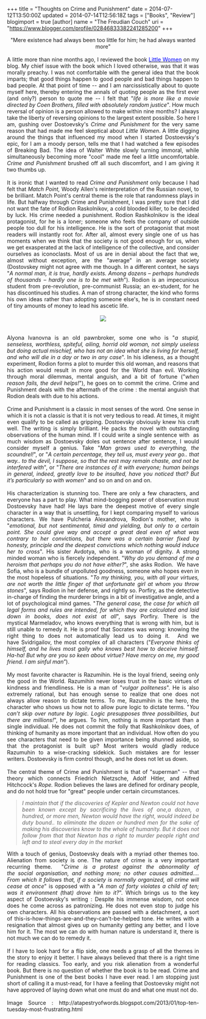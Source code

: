 +++
title = "Thoughts on Crime and Punishment"
date = 2014-07-12T13:50:00Z
updated = 2014-07-14T12:56:18Z
tags = ["Books", "Review"]
blogimport = true 
[author]
	name = "The Freudian Couch"
	uri = "https://www.blogger.com/profile/02846833382241285200"
+++

<div dir="ltr" style="text-align: left;" trbidi="on">
<div style="text-align: justify;">
<div style="text-align: center;">
"Mere existence had always been too little for him; he had always wanted more"</div>
<br />
A little more than nine months ago, I reviewed the book <span style="color: blue;"><a href="http://adarsh89.blogspot.com/2013/09/little-women-review.html" target="_blank"><span style="color: blue;">Little Women</span></a>&nbsp;</span>on my blog. My chief issue with the book which I loved otherwise, was that it was morally preachy. I was not comfortable with the general idea that the book imparts; that good things happen to good people and bad things happen to bad people. At that point of time -- and I am narcissistically about to quote myself here, thereby entering the annals of quoting people as the first ever (and only?) person to quote me -- I felt that "<i>life is more like a movie directed by Coen Brothers, filled with absolutely random justice</i>". How much reversal of opinion is a person allowed to make within nine months? I always take the liberty of reversing opinions to the largest extent possible. So here I am, gushing over Dostoevsky's <i>Crime and Punishment</i> for the very same reason that had made me feel skeptical about <i>Little Women</i>. A little digging around the things that influenced my mood when I started Dostoevsky's epic, for I am a moody person, tells me that I had watched a few episodes of Breaking Bad. The idea of Walter White slowly turning immoral, while simultaneously becoming more "cool" made me feel a little uncomfortable. <i>Crime and Punishment </i>brushed off all such discomfort, and I am giving it two thumbs up.</div>
<div style="text-align: justify;">
<br /></div>
<div style="text-align: justify;">
It is ironic that I wanted to read <i>Crime and Punishment </i>only because I had felt that&nbsp;<i>Match Point,&nbsp;</i>Woody Allen's reinterpretation of the Russian novel, to be brilliant. Match Point's central theme is the role that randomness plays in life. But halfway through Crime and Punishment, I was pretty sure that I did not want the fate of Rodion Raskolnikov, a cold blooded killer, to be decided by luck. His crime needed a punishment. Rodion Rashkolnikov is the ideal protagonist, for he is a loner; someone who feels the company of outside people too dull for his intelligence. He is the sort of protagonist that most readers will instantly root for. After all, almost every single one of us has moments when we think that the society is not good enough for us, when we get exasperated at the lack of intelligence of the collective, and consider ourselves as iconoclasts. Most of us are in denial about the fact that we, almost without exception, are the "average" in an average society (Dostovskey might not agree with me though. In a different context, he says "<i>A normal man, it is true, hardly exists. Among dozens – perhaps hundreds of thousands – hardly one is to be met with</i>"). Rodion is an impecunious student from pre-revolution, pre-communist Russia; an ex-student, for he has discontinued his studies. A man of strong character, the kind who forms his own ideas rather than adopting someone else's, he is in constant need of tiny amounts of money to lead his ascetic life.<br />
<br />
<div class="separator" style="clear: both; text-align: center;">
<a href="https://blogger.googleusercontent.com/img/b/R29vZ2xl/AVvXsEgNmxUGbKeczmHYezwzKJWng6NknJDa5JAo2mF9c_NkGPZPE-pn2MtNY1ja06QRfD_EFM6EiW1CYUNJLFdwCqAl3qhRZLUCOkXFX5gqIh64lhpw4Vxp11XGS8T4-hsoGEzg5l7tF_u-Ce_J/s1600/crime_punishment200.jpg" imageanchor="1" style="margin-left: 1em; margin-right: 1em;"><img border="0" src="https://blogger.googleusercontent.com/img/b/R29vZ2xl/AVvXsEgNmxUGbKeczmHYezwzKJWng6NknJDa5JAo2mF9c_NkGPZPE-pn2MtNY1ja06QRfD_EFM6EiW1CYUNJLFdwCqAl3qhRZLUCOkXFX5gqIh64lhpw4Vxp11XGS8T4-hsoGEzg5l7tF_u-Ce_J/s1600/crime_punishment200.jpg" /></a></div>
<br />
<br />
Alyona Ivanovna is an old pawnbroker, some one who is "<i>a stupid, senseless, worthless, spiteful, ailing, horrid old woman, not simply useless but doing actual mischief, who has not an idea what she is living for herself, and who will die in a day or two in any case</i>". In his idleness, as a thought experiment, Rodion forms a plot to murder this old woman, and reasons that his action would result in more good for the World than evil. Working through moral dilemmas, mental anguish, and a bit of fortune ("<i>when reason fails, the devil helps!</i>"), he goes on to commit the crime. Crime and Punishment deals with the aftermath of the crime : the mental anguish that Rodion deals with due to his actions.<br />
<br />
Crime and Punishment is a classic in most senses of the word. One sense in which it is not a classic is that it is not very tedious to read. At times, it might even qualify to be called as gripping. Dostoevsky obviously knew his craft well. The writing is simply brilliant. He packs the novel with outstanding observations of the human mind. If I could write a single sentence with &nbsp;as much wisdom as Dostoevsky doles out sentence after sentence, I would consider myself a genius. Take "<i>Man grows used to everything, the scoundrel!</i>", or "<i>A certain percentage, they tell us, must every year go.. that way.. to the devil, I suppose, so that the rest may remain chaste, and not be interfered with</i>", or "<i>There are instances of it with everyone; human beings in general, indeed, greatly love to be insulted, have you noticed that? But it’s particularly so with women</i>" and so on and on and on.<br />
<br />
His characterization is stunning too. There are only a few characters, and everyone has a part to play. What mind-bogging power of observation must Dostoevsky have had! He lays bare the deepest motive of every single character in a way that is unsettling, for I kept comparing myself to various characters. We have Pulcheria Alexandrova, Rodion's mother, who is "<i>emotional, but not sentimental, timid and yielding, but only to a certain point. She could give way and accept a great deal even of what was contrary to her convictions, but there was a certain barrier fixed by honesty, principle and the deepest convictions which nothing would induce her to cross</i>". His sister Avdotya, who is a woman of dignity. A strong minded woman who is fiercely independent. "<i>Why do you demand of me a heroism that perhaps you do not have either?</i>", she asks Rodion. &nbsp;We have Sofia, who is a bundle of unpolluted goodness, someone who hopes even in the most hopeless of situations. "<i>To my thinking, you, with all your virtues, are not worth the little finger of that unfortunate girl at whom you throw stones</i>", says Rodion in her defense, and rightly so. Porfiry, as the detective in-charge of finding the murderer brings in a bit of investigative angle, and a lot of psychological mind games. "<i>The general case, the case for which all legal forms and rules are intended, for which they are calculated and laid down in books, does not exist at all</i>", says Porfiry. There is the mystical&nbsp;Marmeladov, who knows everything that is wrong with him, but is still unable to remedy it. He is proof that Socrates was wrong: knowing the right thing to does not automatically lead us to doing it. &nbsp;And we have&nbsp;<span style="text-align: right;">Svidrigailov, the most complex of all characters (</span><span style="text-align: center;">"<i>Everyone thinks of himself, and he lives most gaily who knows best how to deceive himself. Ha-ha! But why are you so keen about virtue? Have mercy on me, my good friend. I am sinful man</i>”).</span><br />
<span style="text-align: center;"><br /></span>
<span style="text-align: center;">My most favorite character is&nbsp;</span>Razumihin. He is the loyal friend, seeing only the good in the World. Razumihin never loses trust in the basic virtues of kindness and friendliness. He is a man of "<i>vulgar politeness</i>". He is also extremely rational, but has enough sense to realize that one does not always allow reason to dictate terms. To me, Razumihin is the hero, the character who shows us how not to allow pure logic to dictate terms. "<i>You can’t skip over nature by logic. Logic presupposes three possibilities, but there are millions!</i>", he argues. To him, nothing is more important than a single individual. He does not commit the folly that&nbsp;Rashkolnikov&nbsp;does, of thinking of humanity as more important that an individual. How often do you see characters that&nbsp;need to be given importance being shunned aside, so that the protagonist is built up? Most writers would gladly reduce Razumuhin to a wise-cracking sidekick. Such mistakes are for lesser writers. Dostoevsky is firm control though, and he does not let us down.<br />
<br />
The central theme of Crime and Punishment is that of "superman" -- that theory which connects Friedrich Nietzsche, Adolf Hitler, and Alfred Hitchcock's <i>Rope. </i>Rodion believes the laws are defined for ordinary people, and do not hold true for "great" people under certain circumstances.<br />
<blockquote class="tr_bq">
<i>I maintain that if the discoveries of Kepler and Newton
could not have been known except by sacrificing the lives of one,a dozen, a
hundred, or more men, Newton would have the right, would indeed be duty bound..
to eliminate the dozen or hundred men for the sake of making his discoveries
know to the whole of humanity. But it does not follow from that that Newton has
a right to murder people right and left and to steal every day in the market</i></blockquote>
With a touch of genius, Dostoevsky deals with a myriad other themes too. Alienation from society is one. The nature of crime is a very important recurring theme. &nbsp;"<i>Crime is a protest&nbsp;against&nbsp;the abnormality of the&nbsp;social&nbsp;organisation, and nothing more; no other causes admitted…. From which it follows that, if a society is&nbsp;normally organized, all crime will cease at once</i>" is opposed with a "<i>A man of forty violates a child of ten; was it environment (</i>that<i>) drove him to it?</i>". Which brings us to the key aspect of Dostoevsky's writing : Despite his immense wisdom, not once does he come across as patronizing. He does not even stop to judge his own characters. All his observations are passed with a detachment, a sort of this-is-how-things-are-and-they-can't-be-helped tone. He writes with a resignation that almost gives up on humanity getting any better, and I love him for it. The most we can do with human nature is understand it, there is not much we can do to remedy it.<br />
<br />
If I have to look hard for a flip side, one needs a grasp of all the themes in the story to enjoy it better. I have always believed that there is a right time for reading classics. Too early, and you risk alienation from a wonderful book. But there is no question of whether the book is to be read. Crime and Punishment is one of the best books I have ever read. I am stopping just short of calling it a must-read, for I have a feeling that Dostoevsky might not have approved of laying down what one must do and what one must not do.<br />
<br />
Image Source :&nbsp;http://atapestryofwords.blogspot.com/2013/01/top-ten-tuesday-most-frustrating.html</div>
</div>

